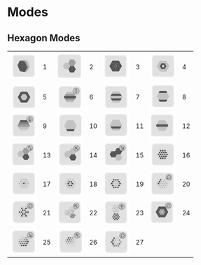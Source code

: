 # Modes

## Hexagon Modes

|                                          |     |                                          |     |                                          |     |                                          |     |
| ---------------------------------------- | --- | ---------------------------------------- | --- | ---------------------------------------- | --- | ---------------------------------------- | --- |
| ![Alt text](images/hexagon_modes/mode_01.png?raw=true) | 1   | ![Alt text](images/hexagon_modes/mode_02.png?raw=true) | 2   | ![Alt text](images/hexagon_modes/mode_03.png?raw=true) | 3   | ![Alt text](images/hexagon_modes/mode_04.png?raw=true) | 4   |
| ![Alt text](images/hexagon_modes/mode_05.png?raw=true) | 5   | ![Alt text](images/hexagon_modes/mode_06.png?raw=true) | 6   | ![Alt text](images/hexagon_modes/mode_07.png?raw=true) | 7   | ![Alt text](images/hexagon_modes/mode_08.png?raw=true) | 8   |
| ![Alt text](images/hexagon_modes/mode_09.png?raw=true) | 9   | ![Alt text](images/hexagon_modes/mode_10.png?raw=true) | 10  | ![Alt text](images/hexagon_modes/mode_11.png?raw=true) | 11  | ![Alt text](images/hexagon_modes/mode_12.png?raw=true) | 12  |
| ![Alt text](images/hexagon_modes/mode_13.png?raw=true) | 13  | ![Alt text](images/hexagon_modes/mode_14.png?raw=true) | 14  | ![Alt text](images/hexagon_modes/mode_15.png?raw=true) | 15  | ![Alt text](images/hexagon_modes/mode_16.png?raw=true) | 16  |
| ![Alt text](images/hexagon_modes/mode_17.png?raw=true) | 17  | ![Alt text](images/hexagon_modes/mode_18.png?raw=true) | 18  | ![Alt text](images/hexagon_modes/mode_19.png?raw=true) | 19  | ![Alt text](images/hexagon_modes/mode_20.png?raw=true) | 20  |
| ![Alt text](images/hexagon_modes/mode_21.png?raw=true) | 21  | ![Alt text](images/hexagon_modes/mode_22.png?raw=true) | 22  | ![Alt text](images/hexagon_modes/mode_23.png?raw=true) | 23  | ![Alt text](images/hexagon_modes/mode_24.png?raw=true) | 24  |
| ![Alt text](images/hexagon_modes/mode_25.png?raw=true) | 25  | ![Alt text](images/hexagon_modes/mode_26.png?raw=true) | 26  | ![Alt text](images/hexagon_modes/mode_27.png?raw=true) | 27  |                                          |     |
